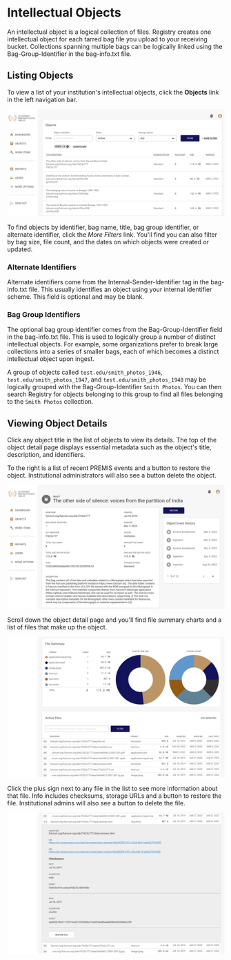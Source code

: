 # Intellectual Objects

An intellectual object is a logical collection of files. Registry creates one intellectual object for each tarred bag file you upload to your receiving bucket. Collections spanning multiple bags can be logically linked using the Bag-Group-Identifier in the bag-info.txt file.

## Listing Objects

To view a list of your institution's intellectual objects, click the __Objects__ link in the left navigation bar.

![List of intellectual objects](../img/registry/ObjectsList.png)

To find objects by identifier, bag name, title, bag group identifier, or alternate identifier, click the _More Filters_ link. You'll find you can also filter by bag size, file count, and the dates on which objects were created or updated.

### Alternate Identifiers

Alternate identifiers come from the Internal-Sender-Identifier tag in the bag-info.txt file. This usually identifies an object using your internal identifier scheme. This field is optional and may be blank.

### Bag Group Identifiers

The optional bag group identifier comes from the Bag-Group-Identifier field in the bag-info.txt file. This is used to logically group a number of distinct intellectual objects. For example, some organizations prefer to break large collections into a series of smaller bags, each of which becomes a distinct intellectual object upon ingest.

A group of objects called `test.edu/smith_photos_1946`, `test.edu/smith_photos_1947`, and `test.edu/smith_photos_1948` may be logically grouped with the Bag-Group-Identifier `Smith Photos`. You can then search Registry for objects belonging to this group to find all files belonging to the `Smith Photos` collection.

## Viewing Object Details

Click any object title in the list of objects to view its details. The top of the object detail page displays essential metadata such as the object's title, description, and identifiers.

To the right is a list of recent PREMIS events and a button to restore the object. Institutional administrators will also see a button delete the object.

![Intellectual object detail page - top](../img/registry/ObjectDetailTop.png)

Scroll down the object detail page and you'll find file summary charts and a list of files that make up the object.

![Intellectual object detail page - bottom](../img/registry/ObjectDetailBottom.png)

Click the plus sign next to any file in the list to see more information about that file. Info includes checksums, storage URLs and a button to restore the file. Institutional admins will also see a button to delete the file.

![Intellectual object detail page - file detail](../img/registry/ObjectFileDetail.png)

